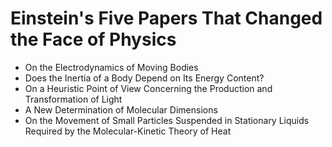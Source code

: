 # Einstein's Five Papers That Changed the Face of Physics

<ul>

                             

 <li><a target="_blank" href="https://github.com/manjunath5496/Einstein-Five-Papers-That-Changed-the-Face-of-Physics/blob/master/e(1).pdf" style="text-decoration:none;">On the Electrodynamics of Moving Bodies</a></li>

 <li><a target="_blank" href="https://github.com/manjunath5496/Einstein-Five-Papers-That-Changed-the-Face-of-Physics/blob/master/e(2).pdf" style="text-decoration:none;">Does the Inertia of a Body Depend on Its Energy Content?</a></li>

<li><a target="_blank" href="https://github.com/manjunath5496/Einstein-Five-Papers-That-Changed-the-Face-of-Physics/blob/master/e(3).pdf" style="text-decoration:none;">On a Heuristic Point of View Concerning the Production and Transformation of Light</a></li>
 <li><a target="_blank" href="https://github.com/manjunath5496/Einstein-Five-Papers-That-Changed-the-Face-of-Physics/blob/master/e(4).pdf" style="text-decoration:none;">A New Determination of Molecular Dimensions</a></li>                              
<li><a target="_blank" href="https://github.com/manjunath5496/Einstein-Five-Papers-That-Changed-the-Face-of-Physics/blob/master/e(5).pdf" style="text-decoration:none;">On the Movement of Small Particles Suspended in Stationary Liquids Required by the Molecular-Kinetic Theory of Heat</a></li>
</ul>
